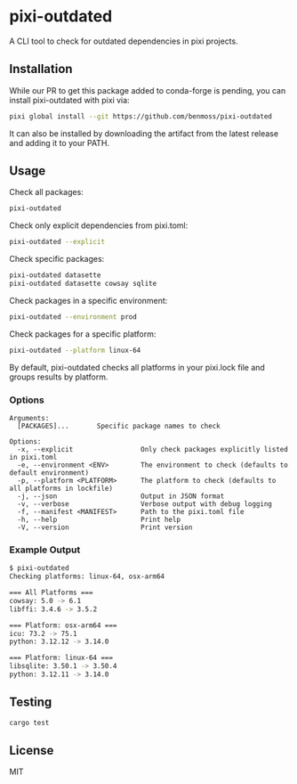 # pixi-outdated

A CLI tool to check for outdated dependencies in pixi projects.

## Installation

While our PR to get this package added to conda-forge is pending, you can install pixi-outdated with pixi via:

```bash
pixi global install --git https://github.com/benmoss/pixi-outdated
```

It can also be installed by downloading the artifact from the latest release and adding it to your PATH.

## Usage

Check all packages:

```bash
pixi-outdated
```

Check only explicit dependencies from pixi.toml:

```bash
pixi-outdated --explicit
```

Check specific packages:

```bash
pixi-outdated datasette
pixi-outdated datasette cowsay sqlite
```

Check packages in a specific environment:

```bash
pixi-outdated --environment prod
```

Check packages for a specific platform:

```bash
pixi-outdated --platform linux-64
```

By default, pixi-outdated checks all platforms in your pixi.lock file and groups results by platform.

### Options

```
Arguments:
  [PACKAGES]...       Specific package names to check

Options:
  -x, --explicit                 Only check packages explicitly listed in pixi.toml
  -e, --environment <ENV>        The environment to check (defaults to default environment)
  -p, --platform <PLATFORM>      The platform to check (defaults to all platforms in lockfile)
  -j, --json                     Output in JSON format
  -v, --verbose                  Verbose output with debug logging
  -f, --manifest <MANIFEST>      Path to the pixi.toml file
  -h, --help                     Print help
  -V, --version                  Print version
```

### Example Output

```bash
$ pixi-outdated
Checking platforms: linux-64, osx-arm64

=== All Platforms ===
cowsay: 5.0 -> 6.1
libffi: 3.4.6 -> 3.5.2

=== Platform: osx-arm64 ===
icu: 73.2 -> 75.1
python: 3.12.12 -> 3.14.0

=== Platform: linux-64 ===
libsqlite: 3.50.1 -> 3.50.4
python: 3.12.11 -> 3.14.0
```

## Testing

```bash
cargo test
```

## License

MIT
